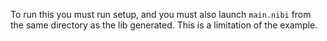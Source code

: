 To run this you must run setup, and you must also launch `main.nibi` from the
same directory as the lib generated. This is a limitation of the example. 
